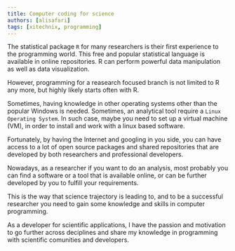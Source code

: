 ```yaml
---
title: Computer coding for science
authors: [alisafari]
tags: [xitechnix, programming]
---
```

 The statistical package `R` for many researchers is their first experience to the programming world. This free and popular statistical language is available in online repositories. R can perform powerful data manipulation as well as data visualization. 

<!-- truncate -->

 However, programming for a reasearch focused branch is not limited to R any more, but highly likely starts often with R.

 Sometimes, having knowledge in other operating systems other than the popular Windows is needed. Sometimes, an analytical tool require a `Linux Operating System`. In such case, maybe you need to set up a virtual machine (VM), in order to install and work with a linux based software.

 Fortunately, by having the Internet and googling in you side, you can have access to a lot of open source packages and shared repositories that are developed by both researchers and professional developers. 

 Nowadays, as a researcher if you want to do an analysis, most probably you can find a software or a tool that is available online, or can be further developed by you to fulfill your requirements.

 This is the way that science trajectory is leading to, and to be a successful researcher you need to gain some knowledge and skills in computer programming. 

 As a developer for scientific applications, I have the passion and motivation to go further across deciplines and share my knowledge in programming with scientific comunities and developers.
